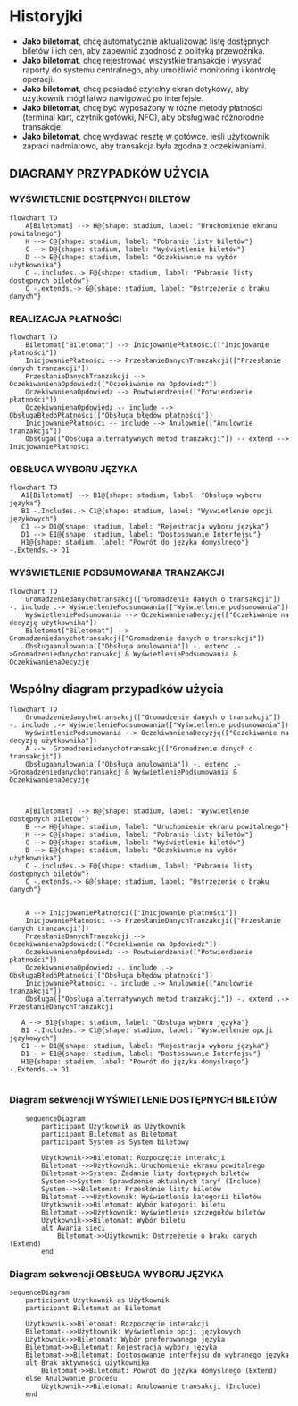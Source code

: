 # Historyjki

- **Jako biletomat**, chcę automatycznie aktualizować listę dostępnych biletów i ich cen, aby zapewnić zgodność z polityką przewoźnika.
- **Jako biletomat**, chcę rejestrować wszystkie transakcje i wysyłać raporty do systemu centralnego, aby umożliwić monitoring i kontrolę operacji.
- **Jako biletomat**, chcę posiadać czytelny ekran dotykowy, aby użytkownik mógł
łatwo nawigować po interfejsie.
- **Jako biletomat**, chcę być wyposażony w różne metody płatności (terminal kart,
czytnik gotówki, NFC), aby obsługiwać różnorodne transakcje.
- **Jako biletomat**, chcę wydawać resztę w gotówce, jeśli użytkownik zapłaci
nadmiarowo, aby transakcja była zgodna z oczekiwaniami.


## DIAGRAMY PRZYPADKÓW UŻYCIA
### WYŚWIETLENIE DOSTĘPNYCH BILETÓW
```mermaid
flowchart TD
    A[Biletomat] --> H@{shape: stadium, label: "Uruchomienie ekranu powitalnego"}
    H --> C@{shape: stadium, label: "Pobranie listy biletów"}
    C --> D@{shape: stadium, label: "Wyświetlenie biletów"}
    D --> E@{shape: stadium, label: "Oczekiwanie na wybór użytkownika"}
    C -.includes.-> F@{shape: stadium, label: "Pobranie listy dostępnych biletów"}
    C -.extends.-> G@{shape: stadium, label: "Ostrzeżenie o braku danych"}
```

### REALIZACJA PŁATNOŚCI
```mermaid
flowchart TD
    Biletomat["Biletomat"] --> InicjowaniePłatności(["Inicjowanie płatności"])
    InicjowaniePłatności --> PrzesłanieDanychTranzakcji(["Przesłanie danych tranzakcji"])
    PrzesłanieDanychTranzakcji --> OczekiwanienaOpdowiedz(["Oczekiwanie na Opdowiedz"])
    OczekiwanienaOpdowiedz --> Powtwierdzenie(["Potwierdzenie płatności"])
    OczekiwanienaOpdowiedz -- include --> ObsługaBłedóPłatności(["Obsługa błędów płatności"])
    InicjowaniePłatności -- include --> Anulownie(["Anulownie tranzakcji"])
    Obsługa(["Obsługa alternatywnych metod tranzakcji"]) -- extend --> InicjowaniePłatności
```

### OBSŁUGA WYBORU JĘZYKA
```mermaid
flowchart TD
   A1[Biletomat] --> B1@{shape: stadium, label: "Obsługa wyboru języka"}
   B1 -.Includes.-> C1@{shape: stadium, label: "Wyswietlenie opcji językowych"}
   C1 --> D1@{shape: stadium, label: "Rejestracja wyboru języka"}
   D1 --> E1@{shape: stadium, label: "Dostosowanie Interfejsu"}
   H1@{shape: stadium, label: "Powrót do języka domyślnego"} -.Extends.-> D1 
```
### WYŚWIETLENIE PODSUMOWANIA TRANZAKCJI
```mermaid
flowchart TD
    Gromadzeniedanychotransakcj(["Gromadzenie danych o transakcji"]) -. include .-> WyświetleniePodsumowania(["Wyświetlenie podsumowania"])
    WyświetleniePodsumowania --> OczekiwanienaDecyzję(["Oczekiwanie na decyzję użytkownika"])
    Biletomat["Biletomat"] -->  Gromadzeniedanychotransakcj(["Gromadzenie danych o transakcji"])
    Obsługaanulowania(["Obsługa anulowania"]) -. extend .->Gromadzeniedanychotransakcj & WyświetleniePodsumowania & OczekiwanienaDecyzję
```
## Wspólny diagram przypadków użycia
```mermaid
flowchart TD
    Gromadzeniedanychotransakcj(["Gromadzenie danych o transakcji"]) -. include .-> WyświetleniePodsumowania(["Wyświetlenie podsumowania"])
    WyświetleniePodsumowania --> OczekiwanienaDecyzję(["Oczekiwanie na decyzję użytkownika"])
    A -->  Gromadzeniedanychotransakcj(["Gromadzenie danych o transakcji"])
    Obsługaanulowania(["Obsługa anulowania"]) -. extend .->Gromadzeniedanychotransakcj & WyświetleniePodsumowania & OczekiwanienaDecyzję



    A[Biletomat] --> B@{shape: stadium, label: "Wyświetlenie dostępnych biletów"}
    B --> H@{shape: stadium, label: "Uruchomienie ekranu powitalnego"}
    H --> C@{shape: stadium, label: "Pobranie listy biletów"}
    C --> D@{shape: stadium, label: "Wyświetlenie biletów"}
    D --> E@{shape: stadium, label: "Oczekiwanie na wybór użytkownika"}
    C -.includes.-> F@{shape: stadium, label: "Pobranie listy dostępnych biletów"}
    C -.extends.-> G@{shape: stadium, label: "Ostrzeżenie o braku danych"}


    A --> InicjowaniePłatności(["Inicjowanie płatności"])
    InicjowaniePłatności --> PrzesłanieDanychTranzakcji(["Przesłanie danych tranzakcji"])
    PrzesłanieDanychTranzakcji --> OczekiwanienaOpdowiedz(["Oczekiwanie na Opdowiedz"])
    OczekiwanienaOpdowiedz --> Powtwierdzenie(["Potwierdzenie płatności"])
    OczekiwanienaOpdowiedz -. include .-> ObsługaBłedóPłatności(["Obsługa błędów płatności"])
    InicjowaniePłatności -. include .-> Anulownie(["Anulownie tranzakcji"])
    Obsługa(["Obsługa alternatywnych metod tranzakcji"]) -. extend .-> PrzesłanieDanychTranzakcji

   A --> B1@{shape: stadium, label: "Obsługa wyboru języka"}
   B1 -.Includes.-> C1@{shape: stadium, label: "Wyswietlenie opcji językowych"}
   C1 --> D1@{shape: stadium, label: "Rejestracja wyboru języka"}
   D1 --> E1@{shape: stadium, label: "Dostosowanie Interfejsu"}
   H1@{shape: stadium, label: "Powrót do języka domyślnego"} -.Extends.-> D1  


```

### Diagram sekwencji WYŚWIETLENIE DOSTĘPNYCH BILETÓW
```mermaid
    sequenceDiagram
        participant Użytkownik as Użytkownik
        participant Biletomat as Biletomat
        participant System as System biletowy

        Użytkownik->>Biletomat: Rozpoczęcie interakcji
        Biletomat-->>Użytkownik: Uruchomienie ekranu powitalnego
        Biletomat->>System: Żądanie listy dostępnych biletów
        System->>System: Sprawdzenie aktualnych taryf (Include)
        System-->>Biletomat: Przesłanie listy biletów
        Biletomat-->>Użytkownik: Wyświetlenie kategorii biletów
        Użytkownik->>Biletomat: Wybór kategorii biletu
        Biletomat-->>Użytkownik: Wyświetlenie szczegółów biletów
        Użytkownik->>Biletomat: Wybór biletu
        alt Awaria sieci
            Biletomat->>Użytkownik: Ostrzeżenie o braku danych (Extend)
        end
```
### Diagram sekwencji OBSŁUGA WYBORU JĘZYKA
```mermaid
sequenceDiagram
    participant Użytkownik as Użytkownik
    participant Biletomat as Biletomat

    Użytkownik->>Biletomat: Rozpoczęcie interakcji
    Biletomat-->>Użytkownik: Wyświetlenie opcji językowych 
    Użytkownik->>Biletomat: Wybór preferowanego języka
    Biletomat->>Biletomat: Rejestracja wyboru języka
    Biletomat->>Biletomat: Dostosowanie interfejsu do wybranego języka
    alt Brak aktywności użytkownika
        Biletomat->>Biletomat: Powrót do języka domyślnego (Extend)
    else Anulowanie procesu
        Użytkownik->>Biletomat: Anulowanie transakcji (Include)
    end

```
